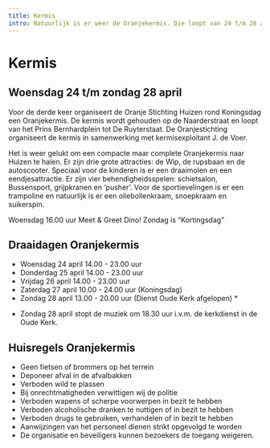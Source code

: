 ```yaml
---
title: Kermis
intro: Natuurlijk is er weer de Oranjekermis. Die loopt van 24 t/m 28 april. Er is daar een ‘Meet & Greet Dino ‘ op woensdag 24 april om 16.00 uur. Zondag 28 april is de ‘kortingsdag.
---
```


# Kermis
## Woensdag 24 t/m zondag 28 april
Voor de derde keer organiseert de Oranje Stichting Huizen rond Koningsdag een Oranjekermis. De kermis wordt gehouden op de Naarderstraat en loopt van het Prins Bernhardplein tot De Ruyterstaat.  De Oranjestichting organiseert de kermis in samenwerking met kermisexploitant J. de Voer.

Het is weer gelukt om een compacte maar complete Oranjekermis naar Huizen te halen. Er zijn drie grote attracties: de Wip, de rupsbaan en de autoscooter. Speciaal voor de kinderen is er een draaimolen en een eendjesattractie. Er zijn vier behendigheidsspelen: schietsalon, Bussensport, grijpkranen en ‘pusher’. Voor de sportievelingen is er een trampoline en natuurlijk is er een oliebollenkraam, snoepkraam en suikerspin.


Woensdag 16.00 uur Meet & Greet Dino!
Zondag is “Kortingsdag”
 
## Draaidagen Oranjekermis
- Woensdag 24 april     14.00 - 23.00 uur
- Donderdag 25 april     14.00 - 23.00 uur
- Vrijdag 26 april     14.00 - 23.00 uur
- Zaterdag 27 april     10.00 - 24.00 uur (Koningsdag)
- Zondag 28 april    13.00 - 20.00 uur (Dienst Oude Kerk afgelopen) *
* Zondag 28 april stopt de muziek om 18.30 uur i.v.m. de kerkdienst in de Oude Kerk. 

## Huisregels Oranjekermis
- Geen fietsen of brommers op het terrein
- Deponeer afval in de afvalbakken
- Verboden wild te plassen
- Bij onrechtmatigheden verwittigen wij de politie
- Verboden wapens of scherpe voorwerpen in bezit te hebben
- Verboden alcoholische dranken te nuttigen of in bezit te hebben
- Verboden drugs te gebruiken, verhandelen of in bezit te hebben
- Aanwijzingen van het personeel dienen strikt opgevolgd te worden
- De organisatie en beveiligers kunnen bezoekers de toegang weigeren.